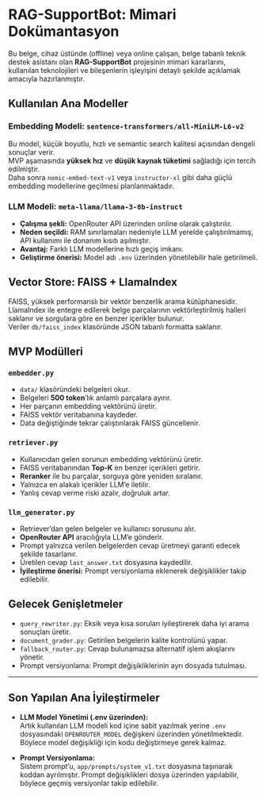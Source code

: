 # RAG-SupportBot: Mimari Dokümantasyon

Bu belge, cihaz üstünde (offline) veya online çalışan, belge tabanlı teknik destek asistanı olan **RAG-SupportBot** projesinin mimari kararlarını, kullanılan teknolojileri ve bileşenlerin işleyişini detaylı şekilde açıklamak amacıyla hazırlanmıştır.

## Kullanılan Ana Modeller

### Embedding Modeli: `sentence-transformers/all-MiniLM-L6-v2`

Bu model, küçük boyutlu, hızlı ve semantic search kalitesi açısından dengeli sonuçlar verir.  
MVP aşamasında **yüksek hız** ve **düşük kaynak tüketimi** sağladığı için tercih edilmiştir.  
Daha sonra `nomic-embed-text-v1` veya `instructor-xl` gibi daha güçlü embedding modellerine geçilmesi planlanmaktadır.

### LLM Modeli: `meta-llama/llama-3-8b-instruct`

- **Çalışma şekli:** OpenRouter API üzerinden online olarak çalıştırılır.  
- **Neden seçildi:** RAM sınırlamaları nedeniyle LLM yerelde çalıştırılmamış, API kullanımı ile donanım kısıtı aşılmıştır.  
- **Avantaj:** Farklı LLM modellerine hızlı geçiş imkanı.  
- **Geliştirme önerisi:** Model adı `.env` üzerinden yönetilebilir hale getirilmeli.

## Vector Store: FAISS + LlamaIndex

FAISS, yüksek performanslı bir vektör benzerlik arama kütüphanesidir.  
LlamaIndex ile entegre edilerek belge parçalarının vektörleştirilmiş halleri saklanır ve sorgulara göre en benzer içerikler bulunur.  
Veriler `db/faiss_index` klasöründe JSON tabanlı formatta saklanır.

## MVP Modülleri

### `embedder.py`

- `data/` klasöründeki belgeleri okur.
- Belgeleri **500 token**’lık anlamlı parçalara ayırır.
- Her parçanın embedding vektörünü üretir.
- FAISS vektör veritabanına kaydeder.
- Data değiştiğinde tekrar çalıştırılarak FAISS güncellenir.

### `retriever.py`

- Kullanıcıdan gelen sorunun embedding vektörünü üretir.
- FAISS veritabanından **Top-K** en benzer içerikleri getirir.
- **Reranker** ile bu parçalar, sorguya göre yeniden sıralanır.
- Yalnızca en alakalı içerikler LLM’e iletilir.
- Yanlış cevap verme riski azalır, doğruluk artar.

### `llm_generator.py`

- Retriever’dan gelen belgeler ve kullanıcı sorusunu alır.
- **OpenRouter API** aracılığıyla LLM’e gönderir.
- Prompt yalnızca verilen belgelerden cevap üretmeyi garanti edecek şekilde tasarlanır.
- Üretilen cevap `last_answer.txt` dosyasına kaydedilir.
- **İyileştirme önerisi:** Prompt versiyonlama eklenerek değişiklikler takip edilebilir.

## Gelecek Genişletmeler

- `query_rewriter.py`: Eksik veya kısa soruları iyileştirerek daha iyi arama sonuçları üretir.
- `document_grader.py`: Getirilen belgelerin kalite kontrolünü yapar.
- `fallback_router.py`: Cevap bulunamazsa alternatif işlem akışlarını yönetir.
- Prompt versiyonlama: Prompt değişikliklerinin ayrı dosyada tutulması.

---

## Son Yapılan Ana İyileştirmeler

- **LLM Model Yönetimi (.env üzerinden):**  
  Artık kullanılan LLM modeli kod içine sabit yazılmak yerine `.env` dosyasındaki `OPENROUTER_MODEL` değişkeni üzerinden yönetilmektedir. Böylece model değişikliği için kodu değiştirmeye gerek kalmaz.

- **Prompt Versiyonlama:**  
  Sistem prompt’u, `app/prompts/system_v1.txt` dosyasına taşınarak koddan ayrılmıştır. Prompt değişiklikleri dosya üzerinden yapılabilir, böylece geçmiş versiyonlar takip edilebilir.

